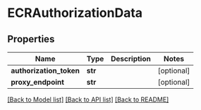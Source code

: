 # ECRAuthorizationData

## Properties
Name | Type | Description | Notes
------------ | ------------- | ------------- | -------------
**authorization_token** | **str** |  | [optional] 
**proxy_endpoint** | **str** |  | [optional] 

[[Back to Model list]](../README.md#documentation-for-models) [[Back to API list]](../README.md#documentation-for-api-endpoints) [[Back to README]](../README.md)


